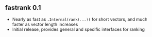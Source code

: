fastrank 0.1
------------

* Nearly as fast as `.Internal(rank(...))` for short vectors, and much faster as vector length increases
* Initial release, provides general and specific interfaces for ranking
